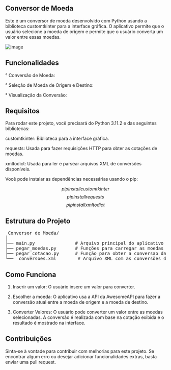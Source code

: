 ## Conversor de Moeda ##
Este é um conversor de moeda desenvolvido com Python usando a biblioteca customtkinter para a interface gráfica. 
O aplicativo permite que o usuário selecione a moeda de origem e permite que o usuário converta um valor entre essas moedas.

![image](https://github.com/user-attachments/assets/b4aea255-886f-4397-b2f9-28e4ea50d0a4)

## Funcionalidades ##

   ° Conversão de Moeda: 

   ° Seleção de Moeda de Origem e Destino: 

   ° Visualização da Conversão: 

## Requisitos ##
Para rodar este projeto, você precisará do Python 3.11.2 e das seguintes bibliotecas:

customtkinter: Biblioteca para a interface gráfica.

requests: Usada para fazer requisições HTTP para obter as cotações de moedas.

xmltodict: Usada para ler e parsear arquivos XML de conversões disponíveis.

Você pode instalar as dependências necessárias usando o pip:

$$ pip install customtkinter $$
$$ pip install requests $$
$$ pip install xmltodict $$

## Estrutura do Projeto ##

<pre> Conversor de Moeda/
│
├── main.py               # Arquivo principal do aplicativo
├── pegar_moedas.py       # Funções para carregar as moedas disponíveis
├── pegar_cotacao.py      # Função para obter a conversao da moeda via API
└──  conversoes.xml        # Arquivo XML com as conversões disponíveis
</pre>

## Como Funciona ## 
1. Inserir um valor:
   O usuário insere um valor para converter.

2. Escolher a moeda:
  O aplicativo usa a API da AwesomeAPI para fazer a conversão atual entre a moeda de origem e a moeda de destino.

3. Converter Valores:
  O usuário pode converter um valor entre as moedas selecionadas. A conversão é realizada com base na cotação exibida e o resultado é mostrado na interface.

## Contribuições ##
Sinta-se à vontade para contribuir com melhorias para este projeto. Se encontrar algum erro ou desejar adicionar funcionalidades extras, basta enviar uma pull request.
